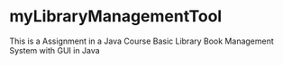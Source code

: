 # myLibraryManagementTool
This is a Assignment in a Java Course
Basic Library Book Management System with GUI in Java
